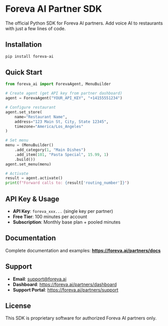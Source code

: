 # Foreva AI Partner SDK

The official Python SDK for Foreva AI partners. Add voice AI to restaurants with just a few lines of code.

## Installation

```bash
pip install foreva-ai
```

## Quick Start

```python
from foreva_ai import ForevaAgent, MenuBuilder

# Create agent (get API key from partner dashboard)
agent = ForevaAgent("YOUR_API_KEY", "+14155551234")

# Configure restaurant
agent.set_store(
    name="Restaurant Name",
    address="123 Main St, City, State 12345",
    timezone="America/Los_Angeles"
)

# Set menu
menu = (MenuBuilder()
    .add_category(1, "Main Dishes")
    .add_item(101, "Pasta Special", 15.99, 1)
    .build())
agent.set_menu(menu)

# Activate
result = agent.activate()
print(f"Forward calls to: {result['routing_number']}")
```

## API Key & Usage

- **API Key**: `foreva_xxx...` (single key per partner)
- **Free Tier**: 100 minutes per account
- **Subscription**: Monthly base plan + pooled minutes

## Documentation

Complete documentation and examples:
**https://foreva.ai/partners/docs**

## Support

- **Email**: support@foreva.ai
- **Dashboard**: https://foreva.ai/partners/dashboard
- **Support Portal**: https://foreva.ai/partners/support

## License

This SDK is proprietary software for authorized Foreva AI partners only.

